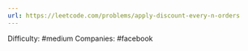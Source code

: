 ```yaml
---
url: https://leetcode.com/problems/apply-discount-every-n-orders
---
```


Difficulty: #medium
Companies: #facebook